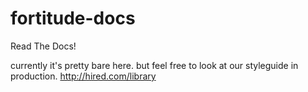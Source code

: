 fortitude-docs
==============

Read The Docs!


currently it's pretty bare here. but feel free to look at our styleguide in production. http://hired.com/library
